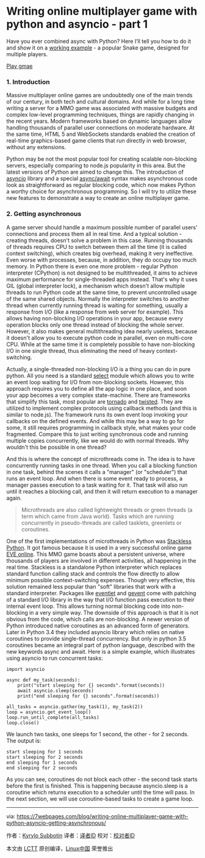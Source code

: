 Writing online multiplayer game with python and asyncio - part 1
===================================================================

Have you ever combined async with Python? Here I’ll tell you how to do it and show it on a [working example][1] - a popular Snake game, designed for multiple players.

[Play gmae][2]

### 1. Introduction

Massive multiplayer online games are undoubtedly one of the main trends of our century, in both tech and cultural domains. And while for a long time writing a server for a MMO game was associated with massive budgets and complex low-level programming techniques, things are rapidly changing in the recent years. Modern frameworks based on dynamic languages allow handling thousands of parallel user connections on moderate hardware. At the same time, HTML 5 and WebSockets standards enabled the creation of real-time graphics-based game clients that run directly in web browser, without any extensions.

Python may be not the most popular tool for creating scalable non-blocking servers, especially comparing to node.js popularity in this area. But the latest versions of Python are aimed to change this. The introduction of [asyncio][3] library and a special [async/await][4] syntax makes asynchronous code look as straightforward as regular blocking code, which now makes Python a worthy choice for asynchronous programming. So I will try to utilize these new features to demonstrate a way to create an online multiplayer game.

### 2. Getting asynchronous

A game server should handle a maximum possible number of parallel users' connections and process them all in real time. And a typical solution - creating threads, doesn't solve a problem in this case. Running thousands of threads requires CPU to switch between them all the time (it is called context switching), which creates big overhead, making it very ineffective. Even worse with processes, because, in addition, they do occupy too much memory. In Python there is even one more problem - regular Python interpreter (CPython) is not designed to be multithreaded, it aims to achieve maximum performance for single-threaded apps instead. That's why it uses GIL (global interpreter lock), a mechanism which doesn't allow multiple threads to run Python code at the same time, to prevent uncontrolled usage of the same shared objects. Normally the interpreter switches to another thread when currently running thread is waiting for something, usually a response from I/O (like a response from web server for example). This allows having non-blocking I/O operations in your app, because every operation blocks only one thread instead of blocking the whole server. However, it also makes general multithreading idea nearly useless, because it doesn't allow you to execute python code in parallel, even on multi-core CPU. While at the same time it is completely possible to have non-blocking I/O in one single thread, thus eliminating the need of heavy context-switching.

Actually, a single-threaded non-blocking I/O is a thing you can do in pure python. All you need is a standard [select][5] module which allows you to write an event loop waiting for I/O from non-blocking sockets. However, this approach requires you to define all the app logic in one place, and soon your app becomes a very complex state-machine. There are frameworks that simplify this task, most popular are [tornado][6] and [twisted][7]. They are utilized to implement complex protocols using callback methods (and this is similar to node.js). The framework runs its own event loop invoking your callbacks on the defined events. And while this may be a way to go for some, it still requires programming in callback style, what makes your code fragmented. Compare this to just writing synchronous code and running multiple copies concurrently, like we would do with normal threads. Why wouldn't this be possible in one thread?

And this is where the concept of microthreads come in. The idea is to have concurrently running tasks in one thread. When you call a blocking function in one task, behind the scenes it calls a "manager" (or "scheduler") that runs an event loop. And when there is some event ready to process, a manager passes execution to a task waiting for it. That task will also run until it reaches a blocking call, and then it will return execution to a manager again.

>Microthreads are also called lightweight threads or green threads (a term which came from Java world). Tasks which are running concurrently in pseudo-threads are called tasklets, greenlets or coroutines.

One of the first implementations of microthreads in Python was [Stackless Python][8]. It got famous because it is used in a very successful online game [EVE online][9]. This MMO game boasts about a persistent universe, where thousands of players are involved in different activities, all happening in the real time. Stackless is a standalone Python interpreter which replaces standard function calling stack and controls the flow directly to allow minimum possible context-switching expenses. Though very effective, this solution remained less popular than "soft" libraries that work with a standard interpreter. Packages like [eventlet][10] and [gevent][11] come with patching of a standard I/O library in the way that I/O function pass execution to their internal event loop. This allows turning normal blocking code into non-blocking in a very simple way. The downside of this approach is that it is not obvious from the code, which calls are non-blocking. A newer version of Python introduced native coroutines as an advanced form of generators. Later in Python 3.4 they included asyncio library which relies on native coroutines to provide single-thread concurrency. But only in python 3.5 coroutines became an integral part of python language, described with the new keywords async and await. Here is a simple example, which illustrates using asyncio to run concurrent tasks:

```
import asyncio

async def my_task(seconds):
    print("start sleeping for {} seconds".format(seconds))
    await asyncio.sleep(seconds)
    print("end sleeping for {} seconds".format(seconds))

all_tasks = asyncio.gather(my_task(1), my_task(2))
loop = asyncio.get_event_loop()
loop.run_until_complete(all_tasks)
loop.close()    
```

We launch two tasks, one sleeps for 1 second, the other - for 2 seconds. The output is:

```
start sleeping for 1 seconds
start sleeping for 2 seconds
end sleeping for 1 seconds
end sleeping for 2 seconds
```

As you can see, coroutines do not block each other - the second task starts before the first is finished. This is happening because asyncio.sleep is a coroutine which returns execution to a scheduler until the time will pass. In the next section, we will use coroutine-based tasks to create a game loop.

--------------------------------------------------------------------------------

via: https://7webpages.com/blog/writing-online-multiplayer-game-with-python-asyncio-getting-asynchronous/

作者：[Kyrylo Subbotin][a]
译者：[译者ID](https://github.com/译者ID)
校对：[校对者ID](https://github.com/校对者ID)

本文由 [LCTT](https://github.com/LCTT/TranslateProject) 原创编译，[Linux中国](https://linux.cn/) 荣誉推出

[a]: https://7webpages.com/blog/writing-online-multiplayer-game-with-python-asyncio-getting-asynchronous/
[1]: http://snakepit-game.com/
[2]: http://snakepit-game.com/
[3]: https://docs.python.org/3/library/asyncio.html
[4]: https://docs.python.org/3/whatsnew/3.5.html#whatsnew-pep-492
[5]: https://docs.python.org/2/library/select.html
[6]: http://www.tornadoweb.org/
[7]: http://twistedmatrix.com/
[8]: http://www.stackless.com/
[9]: http://www.eveonline.com/
[10]: http://eventlet.net/
[11]: http://www.gevent.org/
